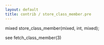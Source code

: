 ```yaml
---
layout: default
title: contrib / store_class_member.pre
---
```


mixed store_class_member(mixed, int, mixed);

see fetch_class_member(3)
